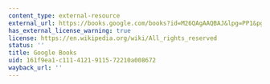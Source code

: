 ```yaml
---
content_type: external-resource
external_url: https://books.google.com/books?id=M26QAgAAQBAJ&lpg=PP1&pg=PT232#v=onepage&q&f=false
has_external_license_warning: true
license: https://en.wikipedia.org/wiki/All_rights_reserved
status: ''
title: Google Books
uid: 161f9ea1-c111-4121-9115-72210a008672
wayback_url: ''
---
```

